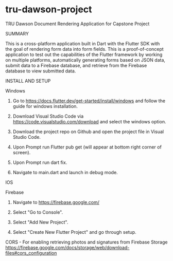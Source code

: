 # tru-dawson-project
TRU Dawson Document Rendering Application for Capstone Project

SUMMARY

This is a cross-platform application built in Dart with the Flutter SDK with the goal of rendering form data into form fields. This is a proof-of-concept application to test out the capabilities of the Flutter framework by working on multiple platforms, automatically generating forms based on JSON data, submit data to a Firebase database, and retrieve from the Firebase database to view submitted data.


INSTALL AND SETUP

Windows
1. Go to https://docs.flutter.dev/get-started/install/windows and follow the guide for windows installation.

2. Download Visual Studio Code via https://code.visualstudio.com/download and select the windows option.

3. Download the project repo on Github and open the project file in Visual Studio Code.

4. Upon Prompt run Flutter pub get (will appear at bottom right corner of screen).

5. Upon Prompt run dart fix.

6. Navigate to main.dart and launch in debug mode.

IOS


Firebase
1. Navigate to https://firebase.google.com/
   
3. Select "Go to Console".
   
4. Select "Add New Project".
   
5. Select "Create New Flutter Project" and go through setup.


CORS - For enabling retrieving photos and signatures from Firebase Storage
https://firebase.google.com/docs/storage/web/download-files#cors_configuration
